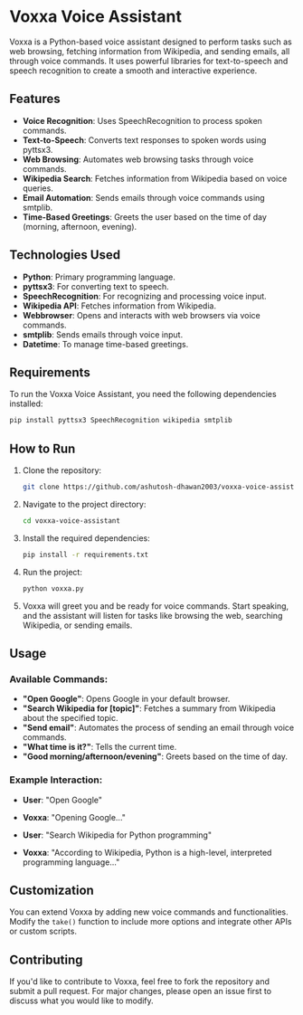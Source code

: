 
# Voxxa Voice Assistant

Voxxa is a Python-based voice assistant designed to perform tasks such as web browsing, fetching information from Wikipedia, and sending emails, all through voice commands. It uses powerful libraries for text-to-speech and speech recognition to create a smooth and interactive experience.

## Features

- **Voice Recognition**: Uses SpeechRecognition to process spoken commands.
- **Text-to-Speech**: Converts text responses to spoken words using pyttsx3.
- **Web Browsing**: Automates web browsing tasks through voice commands.
- **Wikipedia Search**: Fetches information from Wikipedia based on voice queries.
- **Email Automation**: Sends emails through voice commands using smtplib.
- **Time-Based Greetings**: Greets the user based on the time of day (morning, afternoon, evening).

## Technologies Used

- **Python**: Primary programming language.
- **pyttsx3**: For converting text to speech.
- **SpeechRecognition**: For recognizing and processing voice input.
- **Wikipedia API**: Fetches information from Wikipedia.
- **Webbrowser**: Opens and interacts with web browsers via voice commands.
- **smtplib**: Sends emails through voice input.
- **Datetime**: To manage time-based greetings.

## Requirements

To run the Voxxa Voice Assistant, you need the following dependencies installed:

```bash
pip install pyttsx3 SpeechRecognition wikipedia smtplib
```

## How to Run

1. Clone the repository:

   ```bash
   git clone https://github.com/ashutosh-dhawan2003/voxxa-voice-assistant.git
   ```

2. Navigate to the project directory:

   ```bash
   cd voxxa-voice-assistant
   ```

3. Install the required dependencies:

   ```bash
   pip install -r requirements.txt
   ```

4. Run the project:

   ```bash
   python voxxa.py
   ```

5. Voxxa will greet you and be ready for voice commands. Start speaking, and the assistant will listen for tasks like browsing the web, searching Wikipedia, or sending emails.

## Usage

### Available Commands:

- **"Open Google"**: Opens Google in your default browser.
- **"Search Wikipedia for [topic]"**: Fetches a summary from Wikipedia about the specified topic.
- **"Send email"**: Automates the process of sending an email through voice commands.
- **"What time is it?"**: Tells the current time.
- **"Good morning/afternoon/evening"**: Greets based on the time of day.

### Example Interaction:

- **User**: "Open Google"
- **Voxxa**: "Opening Google..."

- **User**: "Search Wikipedia for Python programming"
- **Voxxa**: "According to Wikipedia, Python is a high-level, interpreted programming language..."

## Customization

You can extend Voxxa by adding new voice commands and functionalities. Modify the `take()` function to include more options and integrate other APIs or custom scripts.

## Contributing

If you'd like to contribute to Voxxa, feel free to fork the repository and submit a pull request. For major changes, please open an issue first to discuss what you would like to modify.
